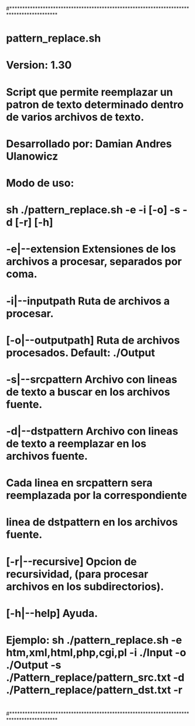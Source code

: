 #******************************************************************************************
#
# pattern_replace.sh
#
# Version: 1.30
#
# Script que permite reemplazar un patron de texto determinado dentro de varios archivos de texto.
# Desarrollado por: Damian Andres Ulanowicz
#
# Modo de uso:
# sh ./pattern_replace.sh -e -i [-o] -s -d [-r] [-h]
#
# -e|--extension       Extensiones de los archivos a procesar, separados por coma.
# -i|--inputpath       Ruta de archivos a procesar.
# [-o|--outputpath]    Ruta de archivos procesados. Default: ./Output
# -s|--srcpattern      Archivo con lineas de texto a buscar en los archivos fuente.
# -d|--dstpattern      Archivo con lineas de texto a reemplazar en los archivos fuente.
#                      Cada linea en srcpattern sera reemplazada por la correspondiente 
#                      linea de dstpattern en los archivos fuente.
# [-r|--recursive]     Opcion de recursividad, (para procesar archivos en los subdirectorios).
# [-h|--help]          Ayuda.
#
# Ejemplo:   sh ./pattern_replace.sh -e htm,xml,html,php,cgi,pl -i ./Input -o ./Output -s ./Pattern_replace/pattern_src.txt -d ./Pattern_replace/pattern_dst.txt -r
#
#******************************************************************************************